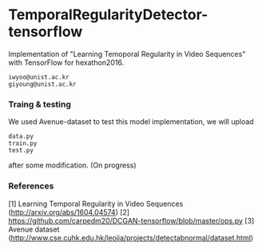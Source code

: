 # TemporalRegularityDetector-tensorflow
Implementation of "Learning Temoporal Regularity in Video Sequences" with TensorFlow for hexathon2016.

```
iwyoo@unist.ac.kr
giyoung@unist.ac.kr
```

### Traing & testing
We used Avenue-dataset to test this model implementation, we will upload
```
data.py
train.py
test.py
```
after some modification. (On progress)

### References
[1] Learning Temporal Regularity in Video Sequences (http://arxiv.org/abs/1604.04574)
[2] https://github.com/carpedm20/DCGAN-tensorflow/blob/master/ops.py
[3] Avenue dataset (http://www.cse.cuhk.edu.hk/leojia/projects/detectabnormal/dataset.html)

